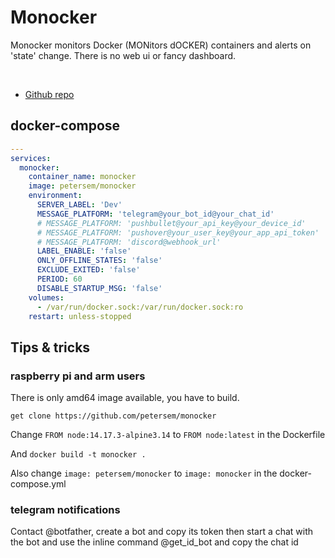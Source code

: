 # Monocker

Monocker monitors Docker (MONitors dOCKER) containers and alerts on 'state' change.
There is no web ui or fancy dashboard.

<br>

- [Github repo](https://github.com/petersem/monocker)


## docker-compose

```yml
---
services:
  monocker:
    container_name: monocker
    image: petersem/monocker
    environment:
      SERVER_LABEL: 'Dev'
      MESSAGE_PLATFORM: 'telegram@your_bot_id@your_chat_id'
      # MESSAGE_PLATFORM: 'pushbullet@your_api_key@your_device_id'
      # MESSAGE_PLATFORM: 'pushover@your_user_key@your_app_api_token'
      # MESSAGE_PLATFORM: 'discord@webhook_url'
      LABEL_ENABLE: 'false'
      ONLY_OFFLINE_STATES: 'false'
      EXCLUDE_EXITED: 'false'
      PERIOD: 60
      DISABLE_STARTUP_MSG: 'false'
    volumes:
      - /var/run/docker.sock:/var/run/docker.sock:ro
    restart: unless-stopped
```

## Tips & tricks

### raspberry pi and arm users

There is only amd64 image available,  you have to build.

`get clone https://github.com/petersem/monocker`


Change `FROM node:14.17.3-alpine3.14` to `FROM node:latest` in the Dockerfile

And  `docker build -t monocker .`

Also change `image: petersem/monocker` to `image: monocker` in the docker-compose.yml

### telegram notifications

Contact @botfather,  create a bot and copy its token then start a chat with the bot and use the inline command @get_id_bot and copy the chat id
